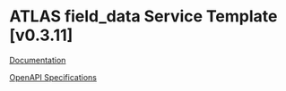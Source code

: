 # ATLAS field_data Service Template \[v0.3.11\]

[Documentation](https://htmlpreview.github.io/?https://github.com/atlasH2020-templates/field_data/blob/v0/doc.html)

[OpenAPI Specifications](https://sensorsystems.iais.fraunhofer.de/doc/?url=https://raw.githubusercontent.com/atlasH2020-templates/field_data/v0/oas)  
